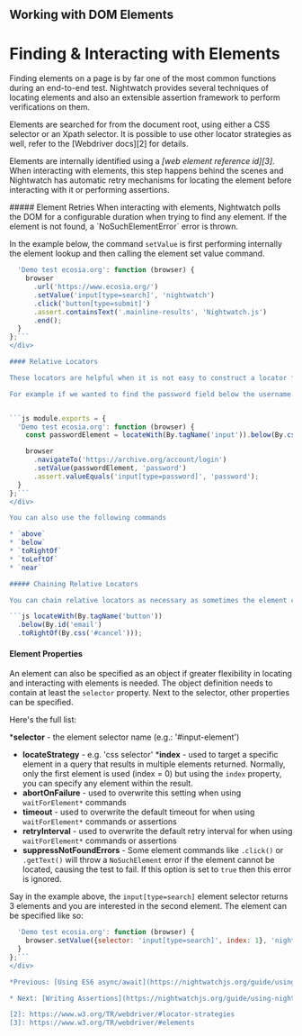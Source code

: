 ## Working with DOM Elements

# Finding &amp; Interacting with Elements

Finding elements on a page is by far one of the most common functions during an end-to-end test. Nightwatch provides several techniques of locating elements and also an extensible assertion framework to perform verifications on them.

Elements are searched for from the document root, using either a CSS selector or an Xpath selector. It is possible to use other locator strategies as well, refer to the [Webdriver docs][2] for details.

Elements are internally identified using a _[web element reference id][3]_. When interacting with elements, this step happens behind the scenes and Nightwatch has automatic retry mechanisms for locating the element before interacting with it or performing assertions.

<div class="alert alert-info">
#####
Element Retries
When interacting with elements, Nightwatch polls the DOM for a configurable duration when trying to find any element. If the element is not found, a `NoSuchElementError` error is thrown.
</div>

In the example below, the command `setValue` is first performing internally the element lookup and then calling the element set value command.

```js module.exports = {
  'Demo test ecosia.org': function (browser) {
    browser
      .url('https://www.ecosia.org/')
      .setValue('input[type=search]', 'nightwatch')
      .click('button[type=submit]')
      .assert.containsText('.mainline-results', 'Nightwatch.js')
      .end();
  }
};```
</div>

#### Relative Locators

These locators are helpful when it is not easy to construct a locator for the desired element, but easy to describe spatially where the element is in relation to another element that does have an easily constructed locator.

For example if we wanted to find the password field below the username we would do.


```js module.exports = {
  'Demo test ecosia.org': function (browser) {
    const passwordElement = locateWith(By.tagName('input')).below(By.css('input[type=email]'));

    browser
      .navigateTo('https://archive.org/account/login')
      .setValue(passwordElement, 'password')
      .assert.valueEquals('input[type=password]', 'password');
  }
};```
</div>

You can also use the following commands

* `above`
* `below`
* `toRightOf`
* `toLeftOf`
* `near`

##### Chaining Relative Locators

You can chain relative locators as necessary as sometimes the element could be above and to the right of the starting element.

```js locateWith(By.tagName('button'))
  .below(By.id('email')
  .toRightOf(By.css('#cancel')));
```

#### Element Properties

An element can also be specified as an object if greater flexibility in locating and interacting with elements is needed. The object definition needs to contain at least the `selector` property.
Next to the selector, other properties can be specified.

Here's the full list:

***selector** - the element selector name (e.g.: '#input-element')

* **locateStrategy** - e.g. 'css selector'
***index** - used to target a specific element in a query that results in multiple elements returned. Normally, only the first element is used (index = 0) but using the `index` property, you can specify any element within the result.
* **abortOnFailure** - used to overwrite this setting when using `waitForElement*` commands
* **timeout** - used to overwrite the default timeout for when using `waitForElement*` commands or assertions
* **retryInterval** - used to overwrite the default retry interval for when using `waitForElement*` commands or assertions
* **suppressNotFoundErrors** - Some element commands like `.click()` or `.getText()` will throw a `NoSuchElement` error if the element cannot be located, causing the test to fail. If this option is set to `true` then this error is ignored.

Say in the example above, the `input[type=search]` element selector returns 3 elements and you are interested in the second element. The element can be specified like so:

```js module.exports = {
  'Demo test ecosia.org': function (browser) {
    browser.setValue({selector: 'input[type=search]', index: 1}, 'nightwatch')
  }
};```
</div>

*Previous: [Using ES6 async/await](https://nightwatchjs.org/guide/using-nightwatch/using-es6-async.html)

* Next: [Writing Assertions](https://nightwatchjs.org/guide/using-nightwatch/writing-assertions.html)

[2]: https://www.w3.org/TR/webdriver/#locator-strategies
[3]: https://www.w3.org/TR/webdriver/#elements
